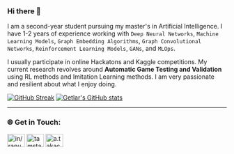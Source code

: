 ### Hi there 👋

<!--
**Getlar/getlar** is a ✨ _special_ ✨ repository because its `README.md` (this file) appears on your GitHub profile.

Here are some ideas to get you started:

- 🔭 I’m currently working on ...
- 🌱 I’m currently learning ...
- 👯 I’m looking to collaborate on ...
- 🤔 I’m looking for help with ...
- 💬 Ask me about ...
- 📫 How to reach me: ...
- 😄 Pronouns: ...
- ⚡ Fun fact: ...
-->

I am a second-year student pursuing my master's in Artificial Intelligence. I have 1-2 years of experience working with `Deep Neural Networks`, `Machine Learning Models`, `Graph Embedding Algorithms`, `Graph Convolutional Networks`, `Reinforcement Learning Models`, `GANs`, and `MLOps`.

I usually participate in online Hackatons and Kaggle competitions. My current research revolves around **Automatic Game Testing and Validation** using RL methods and Imitation Learning methods. I am very passionate and resilient about what I enjoy doing. 

[![GitHub Streak](https://github-readme-streak-stats.herokuapp.com?user=Getlar)](https://git.io/streak-stats)
[![Getlar's GitHub stats](https://github-readme-stats.vercel.app/api?username=getlar)](https://github.com/getlar/github-readme-stats)

-----

### 🌐 Get in Touch:

<a href="https://www.linkedin.com/in/ranuon/" target="blank"><img align="center" src="https://raw.githubusercontent.com/rahuldkjain/github-profile-readme-generator/master/src/images/icons/Social/linked-in-alt.svg" alt="in/ranuon" height="30" width="40" /></a>
<a href="https://www.kaggle.com/tamstakcs" target="blank"><img align="center" src="https://raw.githubusercontent.com/rahuldkjain/github-profile-readme-generator/master/src/images/icons/Social/kaggle.svg" alt="tamstakcs" height="30" width="40" /></a>
<a href="https://www.instagram.com/a.takacs.tamas.m8/" target="blank"><img align="center" src="https://raw.githubusercontent.com/rahuldkjain/github-profile-readme-generator/master/src/images/icons/Social/instagram.svg" alt="a.takacs.tamas.m8" height="30" width="40" /></a>

</p>
